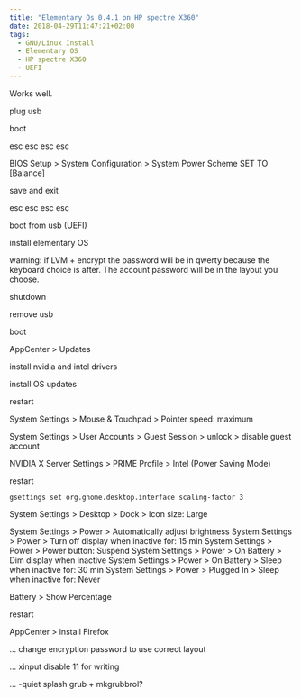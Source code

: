```yaml
---
title: "Elementary Os 0.4.1 on HP spectre X360"
date: 2018-04-29T11:47:21+02:00
tags:
  - GNU/Linux Install
  - Elementary OS
  - HP spectre X360
  - UEFI
---
```


Works well.

<!--more-->

plug usb

boot

esc esc esc esc

BIOS Setup > System Configuration > System Power Scheme SET TO [Balance]

save and exit

esc esc esc esc

boot from usb (UEFI)

install elementary OS

warning: if LVM + encrypt the password will be in qwerty because the keyboard
choice is after. The account password will be in the layout you choose.

shutdown

remove usb

boot

AppCenter > Updates

install nvidia and intel drivers

install OS updates

restart

System Settings > Mouse & Touchpad > Pointer speed: maximum

System Settings > User Accounts > Guest Session > unlock > disable guest account

NVIDIA X Server Settings > PRIME Profile > Intel (Power Saving Mode)

restart

	gsettings set org.gnome.desktop.interface scaling-factor 3

System Settings > Desktop > Dock > Icon size: Large

System Settings > Power > Automatically adjust brightness
System Settings > Power > Turn off display when inactive for: 15 min
System Settings > Power > Power button: Suspend
System Settings > Power > On Battery > Dim display when inactive
System Settings > Power > On Battery > Sleep when inactive for: 30 min
System Settings > Power > Plugged In > Sleep when inactive for: Never

Battery > Show Percentage

restart

AppCenter > install Firefox

... change encryption password to use correct layout

... xinput disable 11 for writing

... -quiet splash grub + mkgrubbrol?
